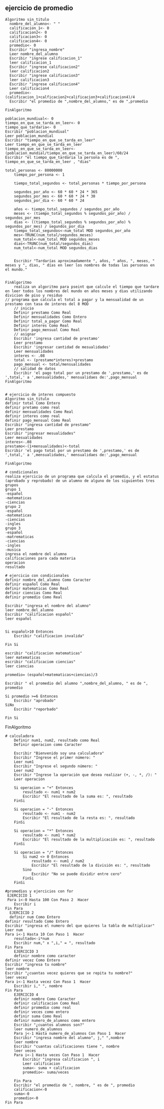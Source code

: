 ## ejercicio de promedio

    Algoritmo sin_titulo
      nombre_del_alumno<- " "
      calificacion_1<- 0
      calificacion2<- 0
      calificacion3<- 0
      calificacion4<- 0
      promedio<- 0
      Escribir "ingresa_nombre"
      Leer nombre_del_alumno
      Escribir "ingrese calificacion_1"
      leer calificacion_1
      Escribir "ingrese calificacion2"
      leer calificacion2
      Escribir "ingrese calificacion3"
      leer calificacion3
      Escribir "ingrese calificacion4"
      Leer calificacion4
      promedio<-(calificacion_1+calficacion2+calificacion3+calificacion4)/4
      Escribir "el promedio de ",nombre_del_alumno," es de ",promedio

    FinAlgoritmo
    
    poblacion_mundiual<- 0
	tiempo_en_que_se_tarda_en_leer<- 0
	tiempo_que_tardaria<- 0
	Escribir "poblacion_mundiual"
	Leer poblacion_mundial
	Escribir "tiempo_en_que_se_tarda_en_leer"
	Leer tiempo_en_que_se_tarda_en_leer
	tiempo_en_que_se_tarda_en_leer<-(poblacion_mundial/tiempo_en_que_se_tarda_en_leer)/60/24
	Escribir "el tiempo_que_tardaria la persona es de ", tiempo_en_que_se_tarda_en_leer , "dias"
	
	total_personas <- 80000000
		tiempo_por_persona <- 1
		
		tiempo_total_segundos <- total_personas * tiempo_por_persona
		
		segundos_por_año <- 60 * 60 * 24 * 365
		segundos_por_mes <- 60 * 60 * 24 * 30
		segundos_por_dia <- 60 * 60 * 24
		
		años <- tiempo_total_segundos / segundos_por_año
		meses <- (tiempo_total_segundos % segundos_por_año) / segundos_por_mes
		dias <- ((tiempo_total_segundos % segundos_por_año) % segundos_por_mes) / segundos_por_dia
		tiempo_total_segundos<-num_total MOD segundos_por_año
		mes<-TRUNC(num_total/segundos_meses)
		num_total<-num_total MOD segundos_meses
		dias<-TRUNC(num_total/segundos_dias)
		num_total<-num_total MOD segundos_dias

		
		Escribir "Tardarías aproximadamente ", años, " años, ", meses, " meses y ", dias, " días en leer los nombres de todas las personas en el mundo."
		

	FinAlgoritmo
		realiza un algoritmo para pseint que calcule el tiempo que tardare en leer todos los nombres del mundo en años meses y dias utilizando divicion de piso y residuo
	// programa que calcula el total a pagar y la mensualidad de un prestamo con tasa de interes del 8 MOD 
		// inicio
		Definir prestamo Como Real
		Definir mensualidades Como Entero
		Definir total_a_pagar Como Real
		Definir interes Como Real
		Definir pago_mensual Como Real
		// asignar
		Escribir 'ingresa cantidad de prestamo'
		Leer prestamo
		Escribir 'ingresar cantidad de mesualidades'
		Leer mensualidades
		interes <- .08
		total <- (prestamo*interes)+prestamo
		pago_mensual <- total/mensualidades
		// salidad de datos
		Escribir 'el pago total por un prestamo de ',prestamo,' es de ',total,' a ',mensualidades,' mensualidaes de:',pago_mensual
	FinAlgoritmo
	
	
	# ejercicio de interes compuesto
	Algoritmo sin_titulo
	definir total Como Entero
	definir pretamo como real
	definir mensualidades Como Real
	definir interes como real
	definir pago_mensual Como Real
	Escribir "ingresa cantidad de prestamo"
	Leer prestamo
	Escribir "ingresar mesualidades"
	Leer mesualidades
	interes<-.08
	prestamo<-(1+mensualidades)<-total
	Escribir 'el pago total por un prestamo de ',prestamo,' es de ',total,' a ',mensualidades,' mensualidaes de:',pago_mensual	
	
	FinAlgoritmo

	# condicionales
	realiza ejercicio de un programa que calcula el promedio, y el estatus (aprobado y reprobado) de un alumno de alguno de los siguientes tres grupos
	grupo 1 
	-español
	-matematicas
	-ciencias
	grupo 2 
	-español
	-matematicas
	-ciencias
	-ingles
	grupo 3
	-español
	-matrematicas
	-ciencias
	-ingles
	-musica
	ingresa el nombre del alumno
	calificaciones para cada materia
	operacion
	resultado
	
	# ejercicio con condicionales
	definir nombre_del_alumno Como Caracter
	definir español Como Real
	definir matematicas Como Real
	definir ciencias Como Real
	definir promedio Como Real
	
	Escribir "ingresa el nombre del alumno"
	leer nombre_del_alumno
	Escribir "calificacion español"
	leer español
	
	
	Si español>10 Entonces
		Escribir "calificacion invalida"
	
	Fin Si
	
	escribir "calificacion matematicas"
	leer matematicas
	escribir "calificaciom ciencias"
    leer ciencias
	
	promedio= (español+matematicas+ciencias)/3
	
	Escribir " el promedio del alumno ",nombre_del_alumno, " es de ", promedio
	
	Si promedio >=6 Entonces
		Escribir "aprobado"
	SiNo
		Escribir "reporbado"
		
	Fin Si
	
	
FinAlgoritmo


	# calculadora
		Definir num1, num2, resultado como Real
		Definir operacion como Caracter
		
		Escribir "Bienvenido soy una calculadora"
		Escribir "Ingrese el primer número: "
		Leer num1
		Escribir "Ingrese el segundo número: "
		Leer num2
		Escribir "Ingrese la operación que desea realizar (+, -, *, /): "
		Leer operacion
		
		Si operacion = "+" Entonces
			resultado <- num1 + num2
			Escribir "El resultado de la suma es: ", resultado
		FinSi
		
		Si operacion = "-" Entonces
			resultado <- num1 - num2
			Escribir "El resultado de la resta es: ", resultado
		FinSi
		
		Si operacion = "*" Entonces
			resultado <- num1 * num2
			Escribir "El resultado de la multiplicación es: ", resultado
		FinSi
		
		Si operacion = "/" Entonces
			Si num2 <> 0 Entonces
				resultado <- num1 / num2
				Escribir "El resultado de la división es: ", resultado
			Sino
				Escribir "No se puede dividir entre cero"
			FinSi
		FinSi
		
	#promedios y ejercicios con for
	 EJERCICIO 1
	 Para i<-0 Hasta 100 Con Paso 2  Hacer
		Escribir i
	Fin Para
	  EJERCICIO 2
	  definir num Como Entero
	definir resultado Como Entero
	Escribir "ingresa el numero del que quieres la tabla de multiplicar"
	Leer num
	Para i<-1 Hasta 10 Con Paso 1  Hacer
		resultado<-i*num
		Escribir num," x ",i," = ", resultado
	Fin Para
	    EJERCICIO 3
	    definir nombre como caracter
	definir vecez Como Entero
	Escribir "ingresa tu nombre"
	leer nombre
	Escribir "¿cuantas vecez quieres que se repita tu nombre?"
	leer vecez
	Para i<-1 Hasta vecez Con Paso 1  Hacer
		Escribir i," ", nombre
	Fin Para 
	    EJERCICIO 4
		definir nombre Como Caracter
		definir calificacion Como Real
		definir promedio como real
		definir veces como entero
		definir suma Como Real
		definir numero_de_alumnos como entero
		Escribir "¿cuantos alumnos son?"
		leer numero_de_alumnos
		Para j<-1 Hasta numero_de_alumnos Con Paso 1  Hacer
		Escribir "ingresa nombre del alumno", j," ",nombre
		leer nombre
		Escribir "cuantas calificaciones tiene ", nombre
		leer veces
		Para i<-1 Hasta veces Con Paso 1  Hacer
			Escribir "ingresa calificacion ", i
			Leer calificacion
			suma<- suma + calificacion
			promedio<- suma/veces

		Fin Para
		Escribir "el promedio de ", nombre, " es de ", promedio
		calificacion<-0
		suma<-0
		promedio<-0
	Fin Para

